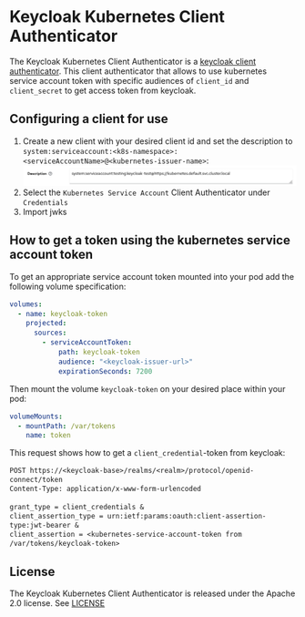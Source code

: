 # Keycloak Kubernetes Client Authenticator

The Keycloak Kubernetes Client Authenticator is
a [keycloak client authenticator](https://www.keycloak.org/docs/24.0.2/server_development/#_client_authentication). This
client authenticator that allows to use kubernetes service account token with specific audiences of `client_id` and
`client_secret` to get access token from keycloak.

## Configuring a client for use

1. Create a new client with your desired client id and set the description
   to `system:serviceaccount:<k8s-namespace>:<serviceAccountName>@<kubernetes-issuer-name>`: ![client description](doc/client-desc.png)
2. Select the `Kubernetes Service Account` Client Authenticator under `Credentials`
3. Import jwks

## How to get a token using the kubernetes service account token

To get an appropriate service account token mounted into your pod add the following volume specification:

```yaml
volumes:
  - name: keycloak-token
    projected:
      sources:
        - serviceAccountToken:
            path: keycloak-token
            audience: "<keycloak-issuer-url>"
            expirationSeconds: 7200
```

Then mount the volume `keycloak-token` on your desired place within your pod:

```yaml
volumeMounts:
  - mountPath: /var/tokens
    name: token
```

This request shows how to get a `client_credential`-token from keycloak:

```http request
POST https://<keycloak-base>/realms/<realm>/protocol/openid-connect/token
Content-Type: application/x-www-form-urlencoded

grant_type = client_credentials &
client_assertion_type = urn:ietf:params:oauth:client-assertion-type:jwt-bearer &
client_assertion = <kubernetes-service-account-token from /var/tokens/keycloak-token>
```

## License

The Keycloak Kubernetes Client Authenticator is released under the Apache 2.0 license. See [LICENSE](LICENSE)
